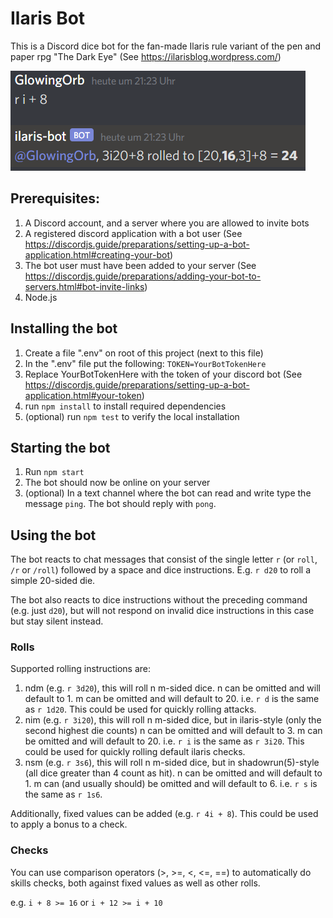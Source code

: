 # Ilaris Bot

This is a Discord dice bot for the fan-made Ilaris rule variant of the pen and paper rpg "The Dark Eye" (See https://ilarisblog.wordpress.com/)

![Example](images/example.png)

## Prerequisites:

1. A Discord account, and a server where you are allowed to invite bots
2. A registered discord application with a bot user (See https://discordjs.guide/preparations/setting-up-a-bot-application.html#creating-your-bot)
3. The bot user must have been added to your server (See https://discordjs.guide/preparations/adding-your-bot-to-servers.html#bot-invite-links)
4. Node.js


## Installing the bot 

1. Create a file ".env" on root of this project (next to this file)
2. In the ".env" file put the following:
    `TOKEN=YourBotTokenHere`
3. Replace YourBotTokenHere with the token of your discord bot (See https://discordjs.guide/preparations/setting-up-a-bot-application.html#your-token)
4. run `npm install` to install required dependencies
5. (optional) run `npm test` to verify the local installation

## Starting the bot

1. Run `npm start`
2. The bot should now be online on your server
3. (optional) In a text channel where the bot can read and write type the message `ping`. The bot should reply with `pong`.

## Using the bot

The bot reacts to chat messages that consist of the single letter `r` (or `roll`, `/r` or `/roll`) followed by a space and dice instructions.
E.g. `r d20` to roll a simple 20-sided die.

The bot also reacts to dice instructions without the preceding command (e.g.  just `d20`), but will not respond on invalid dice instructions in this case but stay silent instead.

### Rolls
Supported rolling instructions are:
1. ndm (e.g. `r 3d20`), this will roll n m-sided dice. n can be omitted and will default to 1.
m can be omitted and will default to 20. i.e. `r d` is the same as `r 1d20`. This could be used for quickly rolling attacks.
2. nim (e.g. `r 3i20`), this will roll n m-sided dice, but in ilaris-style (only the second highest die counts)
n can be omitted and will default to 3.
m can be omitted and will default to 20. i.e. `r i` is the same as `r 3i20`. This could be used for quickly rolling default ilaris checks.
3. nsm (e.g. `r 3s6`), this will roll n m-sided dice, but in shadowrun(5)-style (all dice greater than 4 count as hit).
n can be omitted and will default to 1.
m can (and usually should) be omitted and will default to 6. i.e. `r s` is the same as `r 1s6`.

Additionally, fixed values can be added (e.g. `r 4i + 8`). This could be used to apply a bonus to a check. 

### Checks
You can use comparison operators (>, >=, <, <=, ==) to automatically do skills checks, both against fixed values as well as other rolls.

e.g. `i + 8 >= 16` or `i + 12 >= i + 10`  
